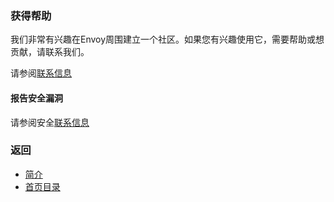 ### 获得帮助

我们非常有兴趣在Envoy周围建立一个社区。如果您有兴趣使用它，需要帮助或想贡献，请联系我们。

请参阅[联系信息](https://github.com/envoyproxy/envoy#contact)

#### 报告安全漏洞
请参阅安全[联系信息](https://github.com/envoyproxy/envoy#reporting-security-vulnerabilities)

### 返回
- [简介](../Introduction.md)
- [首页目录](../README.md)
